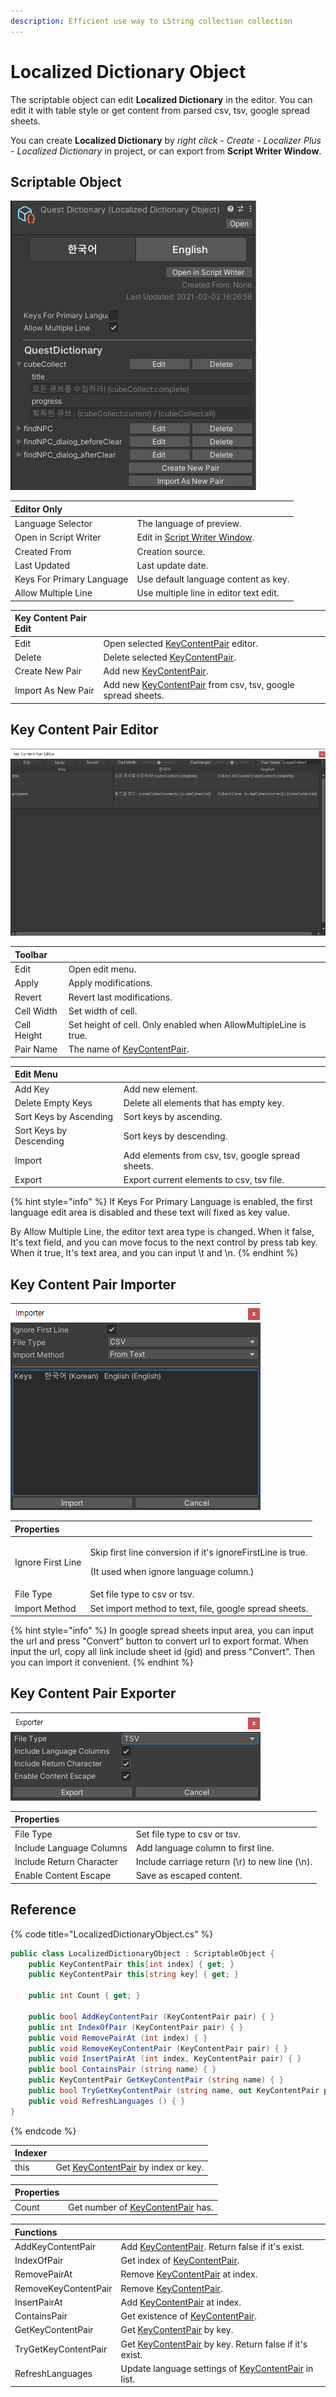 ```yaml
---
description: Efficient use way to LString collection collection
---
```


# Localized Dictionary Object

The scriptable object can edit **Localized Dictionary** in the editor. You can edit it with table style or get content from parsed csv, tsv, google spread sheets.

You can create **Localized Dictionary** by _right click - Create - Localizer Plus - Localized Dictionary_ in project, or can export from **Script Writer Window**.

## Scriptable Object

![The example of Cube Collector ](../.gitbook/assets/localized_dictionary_object_inspector.png)

| Editor Only |  |
| :--- | :--- |
| Language Selector | The language of preview. |
| Open in Script Writer | Edit in [Script Writer Window](../editor-window/script-writer-window.md). |
| Created From | Creation source. |
| Last Updated | Last update date. |
| Keys For Primary Language | Use default language content as key. |
| Allow Multiple Line | Use multiple line in editor text edit. |

| Key Content Pair Edit |  |
| :--- | :--- |
| Edit | Open selected [KeyContentPair](localized-dictionary/key-content-pair.md) editor. |
| Delete | Delete selected [KeyContentPair](localized-dictionary/key-content-pair.md). |
| Create New Pair | Add new [KeyContentPair](localized-dictionary/key-content-pair.md). |
| Import As New Pair | Add new [KeyContentPair](localized-dictionary/key-content-pair.md) from csv, tsv, google spread sheets. |

## Key Content Pair Editor

![cubeCollect Key Content Pair Editor](../.gitbook/assets/key_content_pair_editor.png)

| Toolbar |  |
| :--- | :--- |
| Edit | Open edit menu. |
| Apply | Apply modifications. |
| Revert | Revert last modifications. |
| Cell Width | Set width of cell. |
| Cell Height | Set height of cell. Only enabled when AllowMultipleLine is true. |
| Pair Name | The name of [KeyContentPair](localized-dictionary/key-content-pair.md). |

| Edit Menu |  |
| :--- | :--- |
| Add Key | Add new element. |
| Delete Empty Keys | Delete all elements that has empty key. |
| Sort Keys by  Ascending | Sort keys by ascending. |
| Sort Keys by Descending | Sort keys by descending. |
| Import | Add elements from csv, tsv, google spread sheets. |
| Export | Export current elements to csv, tsv file. |

{% hint style="info" %}
If Keys For Primary Language is enabled, the first language edit area is disabled and these text will fixed as key value.

By Allow Multiple Line, the editor text area type is changed. When it false, It's text field, and you can move focus to the next control by press tab key. When it true, It's text area, and you can input \t and \n.
{% endhint %}

## Key Content Pair Importer

![](../.gitbook/assets/key_content_pair_importer.png)

<table>
  <thead>
    <tr>
      <th style="text-align:left">Properties</th>
      <th style="text-align:left"></th>
    </tr>
  </thead>
  <tbody>
    <tr>
      <td style="text-align:left">Ignore First Line</td>
      <td style="text-align:left">
        <p>Skip first line conversion if it&apos;s ignoreFirstLine is true.</p>
        <p>(It used when ignore language column.)</p>
      </td>
    </tr>
    <tr>
      <td style="text-align:left">File Type</td>
      <td style="text-align:left">Set file type to csv or tsv.</td>
    </tr>
    <tr>
      <td style="text-align:left">Import Method</td>
      <td style="text-align:left">Set import method to text, file, google spread sheets.</td>
    </tr>
  </tbody>
</table>

{% hint style="info" %}
In google spread sheets input area, you can input the url and press "Convert" button to convert url to export format. When input the url, copy all link include sheet id \(gid\) and press "Convert". Then you can import it convenient. 
{% endhint %}

## Key Content Pair Exporter

![](../.gitbook/assets/localized_dictionary_object_exporter.png)

| Properties |  |
| :--- | :--- |
| File Type | Set file type to csv or tsv. |
| Include Language Columns | Add language column to first line. |
| Include Return Character | Include carriage return \(\r\) to new line \(\n\). |
| Enable Content Escape | Save as escaped content. |

## Reference

{% code title="LocalizedDictionaryObject.cs" %}
```csharp
public class LocalizedDictionaryObject : ScriptableObject {
    public KeyContentPair this[int index] { get; }
    public KeyContentPair this[string key] { get; }
    
    public int Count { get; }
    
    public bool AddKeyContentPair (KeyContentPair pair) { }
    public int IndexOfPair (KeyContentPair pair) { }
    public void RemovePairAt (int index) { }
    public void RemoveKeyContentPair (KeyContentPair pair) { }
    public void InsertPairAt (int index, KeyContentPair pair) { }
    public bool ContainsPair (string name) { }
    public KeyContentPair GetKeyContentPair (string name) { }
    public bool TryGetKeyContentPair (string name, out KeyContentPair pair) { }
    public void RefreshLanguages () { }
}
```
{% endcode %}

| Indexer |  |
| :--- | :--- |
| this | Get [KeyContentPair](localized-dictionary/key-content-pair.md) by index or key. |

| Properties |  |
| :--- | :--- |
| Count | Get number of [KeyContentPair](localized-dictionary/key-content-pair.md) has. |

| Functions |  |
| :--- | :--- |
| AddKeyContentPair | Add [KeyContentPair](localized-dictionary/key-content-pair.md). Return false if it's exist. |
| IndexOfPair | Get index of [KeyContentPair](localized-dictionary/key-content-pair.md). |
| RemovePairAt | Remove  [KeyContentPair](localized-dictionary/key-content-pair.md) at index. |
| RemoveKeyContentPair | Remove [KeyContentPair](localized-dictionary/key-content-pair.md). |
| InsertPairAt | Add [KeyContentPair](localized-dictionary/key-content-pair.md) at index. |
| ContainsPair | Get existence of [KeyContentPair](localized-dictionary/key-content-pair.md). |
| GetKeyContentPair | Get [KeyContentPair](localized-dictionary/key-content-pair.md) by key. |
| TryGetKeyContentPair | Get [KeyContentPair](localized-dictionary/key-content-pair.md) by key. Return false if it's exist. |
| RefreshLanguages | Update language settings of [KeyContentPair](localized-dictionary/key-content-pair.md) in list. |

